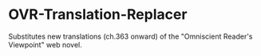 # OVR-Translation-Replacer
Substitutes new translations (ch.363 onward) of the "Omniscient Reader's Viewpoint" web novel.
